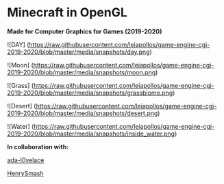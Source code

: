 # Minecraft in OpenGL

**Made for Computer Graphics for Games (2019-2020)**

![DAY]
(https://raw.githubusercontent.com/leiapollos/game-engine-cgj-2019-2020/blob/master/media/snapshots/day.png)

![Moon]
(https://raw.githubusercontent.com/leiapollos/game-engine-cgj-2019-2020/blob/master/media/snapshots/moon.png)

![Grass]
(https://raw.githubusercontent.com/leiapollos/game-engine-cgj-2019-2020/blob/master/media/snapshots/grassbiome.png)

![Desert]
(https://raw.githubusercontent.com/leiapollos/game-engine-cgj-2019-2020/blob/master/media/snapshots/desert.png)

![Water]
(https://raw.githubusercontent.com/leiapollos/game-engine-cgj-2019-2020/blob/master/media/snapshots/inside_water.png)

**In collaboration with:**

[ada-l0velace](https://github.com/ada-l0velace)

[HenrySmash](https://github.com/HenrySmash)
